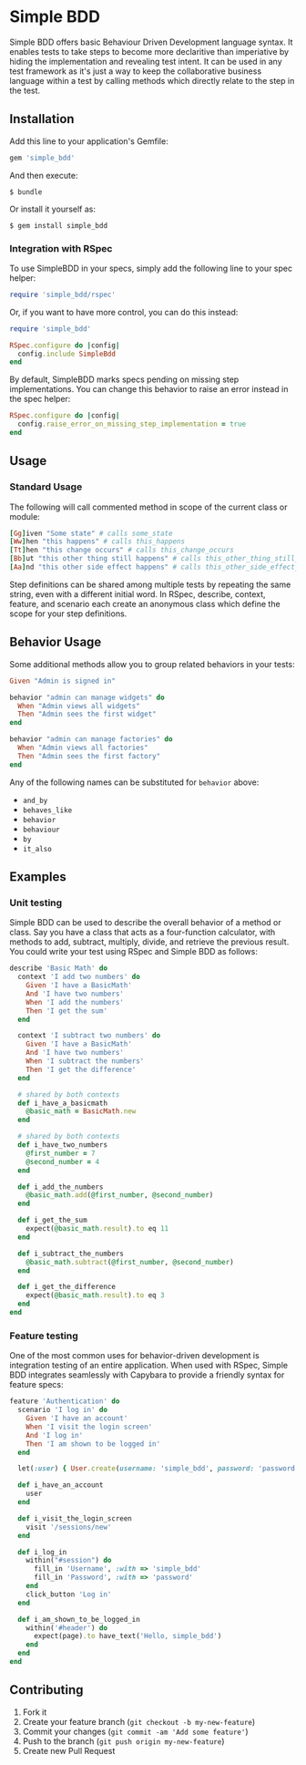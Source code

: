 # Simple BDD

Simple BDD offers basic Behaviour Driven Development language syntax. It enables tests to take steps to become more declaritive than imperiative by hiding the implementation and revealing test intent. It can be used in any test framework as it's just a way to keep the collaborative business language within a test by calling methods which directly relate to the step in the test.

## Installation

Add this line to your application's Gemfile:

``` ruby
gem 'simple_bdd'
```

And then execute:

    $ bundle

Or install it yourself as:

    $ gem install simple_bdd

### Integration with RSpec

To use SimpleBDD in your specs, simply add the following line to your spec helper:

``` ruby
require 'simple_bdd/rspec'
```

Or, if you want to have more control, you can do this instead:

``` ruby
require 'simple_bdd'

RSpec.configure do |config|
  config.include SimpleBdd
end
```

By default, SimpleBDD marks specs pending on missing step implementations.
You can change this behavior to raise an error instead in the spec helper:

``` ruby
RSpec.configure do |config|
  config.raise_error_on_missing_step_implementation = true
end
```

## Usage

### Standard Usage

The following will call commented method in scope of the current class or module:

``` ruby
[Gg]iven "Some state" # calls some_state
[Ww]hen "this happens" # calls this_happens
[Tt]hen "this change occurs" # calls this_change_occurs
[Bb]ut "this other thing still happens" # calls this_other_thing_still_happens
[Aa]nd "this other side effect happens" # calls this_other_side_effect_happens
```

Step definitions can be shared among multiple tests by repeating the same string, even with a different initial word.  In RSpec, describe, context, feature, and scenario each create an anonymous class which define the scope for your step definitions.

## Behavior Usage

Some additional methods allow you to group related behaviors in your tests:

``` ruby
Given "Admin is signed in"

behavior "admin can manage widgets" do
  When "Admin views all widgets"
  Then "Admin sees the first widget"
end

behavior "admin can manage factories" do
  When "Admin views all factories"
  Then "Admin sees the first factory"
end
```

Any of the following names can be substituted for `behavior` above:

* `and_by`
* `behaves_like`
* `behavior`
* `behaviour`
* `by`
* `it_also`

## Examples

### Unit testing

Simple BDD can be used to describe the overall behavior of a method or class.  Say you have a class that acts as a four-function calculator, with methods to add, subtract, multiply, divide, and retrieve the previous result.  You could write your test using RSpec and Simple BDD as follows:

``` ruby
describe 'Basic Math' do
  context 'I add two numbers' do
    Given 'I have a BasicMath'
    And 'I have two numbers'
    When 'I add the numbers'
    Then 'I get the sum'
  end

  context 'I subtract two numbers' do
    Given 'I have a BasicMath'
    And 'I have two numbers'
    When 'I subtract the numbers'
    Then 'I get the difference'
  end

  # shared by both contexts
  def i_have_a_basicmath
    @basic_math = BasicMath.new
  end

  # shared by both contexts
  def i_have_two_numbers
    @first_number = 7
    @second_number = 4
  end

  def i_add_the_numbers
    @basic_math.add(@first_number, @second_number)
  end

  def i_get_the_sum
    expect(@basic_math.result).to eq 11
  end

  def i_subtract_the_numbers
    @basic_math.subtract(@first_number, @second_number)
  end

  def i_get_the_difference
    expect(@basic_math.result).to eq 3
  end
end
```

### Feature testing

One of the most common uses for behavior-driven development is integration testing of an entire application.  When used with RSpec, Simple BDD integrates seamlessly with Capybara to provide a friendly syntax for feature specs:

``` ruby
feature 'Authentication' do
  scenario 'I log in' do
    Given 'I have an account'
    When 'I visit the login screen'
    And 'I log in'
    Then 'I am shown to be logged in'
  end

  let(:user) { User.create(username: 'simple_bdd', password: 'password') }

  def i_have_an_account
    user
  end

  def i_visit_the_login_screen
    visit '/sessions/new'
  end

  def i_log_in
    within("#session") do
      fill_in 'Username', :with => 'simple_bdd'
      fill_in 'Password', :with => 'password'
    end
    click_button 'Log in'
  end

  def i_am_shown_to_be_logged_in
    within('#header') do
      expect(page).to have_text('Hello, simple_bdd')
    end
  end
end
```

## Contributing

1. Fork it
2. Create your feature branch (`git checkout -b my-new-feature`)
3. Commit your changes (`git commit -am 'Add some feature'`)
4. Push to the branch (`git push origin my-new-feature`)
5. Create new Pull Request
